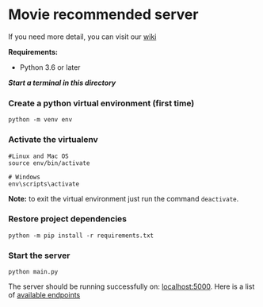 # Movie recommended server

If you need more detail, you can visit our [wiki](https://github.com/gammanc/movierecommender/wiki/Quick-start#server-rest-api)

**Requirements:**

- Python 3.6 or later

**_Start a terminal in this directory_**

### Create a python virtual environment (first time)

```
python -m venv env
```

### Activate the virtualenv

```
#Linux and Mac OS
source env/bin/activate

# Windows
env\scripts\activate
```

**Note:** to exit the virtual environment just run the command `deactivate`.

### Restore project dependencies

`python -m pip install -r requirements.txt`

### Start the server

```
python main.py
```

The server should be running successfully on: [localhost:5000](http://localhost:5000). Here is a list of [available endpoints](https://github.com/gammanc/movierecommender/wiki/Endpoints#available-endpoints)

